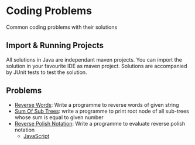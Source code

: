 # Coding Problems

Common coding problems with their solutions

## Import & Running Projects

All solutions in Java are independant maven projects. You can import the solution in your favourite IDE as maven project. Solutions are accompanied by JUnit tests to test the solution.

## Problems

* [Reverse Words](https://github.com/sanketmeghani/coding-problems/tree/master/problems/reverse-words): Write a programme to reverse words of given string
* [Sum Of Sub Trees](https://github.com/sanketmeghani/coding-problems/tree/master/problems/subtree-sum): write a programme to print root node of all sub-trees whose sum is equal to given number
* [Reverse Polish Notation](): Write a programme to evaluate reverse polish notation
  * [JavaScript](https://github.com/sanketmeghani/coding-problems/tree/master/problems/reverse-polish-notation/js)